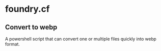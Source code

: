 ﻿# foundry.cf
## Convert to webp
A powershell script that can convert one or multiple files quickly into webp format.


